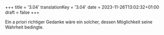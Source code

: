 +++
title = '3.04'
translationKey = '3.04'
date = 2023-11-26T13:02:32+01:00
draft = false
+++

Ein a priori richtiger Gedanke wäre ein solcher, dessen Möglichkeit seine Wahrheit bedingte.
